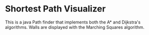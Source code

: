 # Shortest Path Visualizer

This is a java Path finder that implements both the A* and Dijkstra's algorithms. Walls are displayed with the Marching Squares algorithm.
